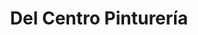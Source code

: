 ---
title: "Del Centro Pinturería"
url: /ciudad-autonoma-de-buenos-aires/del-centro-pintureria/
shop: pintura
---